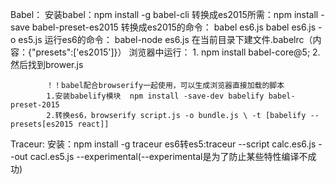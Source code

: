 Babel：
安装babel：npm install -g babel-cli
转换成es2015所需：npm install -save babel-preset-es2015
转换成es2015的命令：  babel es6.js  babel es6.js -o es5.js
运行es6的命令：	babel-node es6.js    在当前目录下建文件.babelrc（内容：{"presets":['es2015']}）
浏览器中运行： 
			1. npm install babel-core@5;
			2.然后找到brower.js  <script type="text/babel">···</script>

			！！babel配合browserify一起使用，可以生成浏览器直接加载的脚本
			1.安装babelify模块  npm install -save-dev babelify babel-preset-2015
			2.转换es6，browserify script.js -o bundle.js \ -t [babelify --presets[es2015 react]]


Traceur:
安装：npm install -g traceur
es6转es5:traceur --script calc.es6.js --out cacl.es5.js --experimental(--experimental是为了防止某些特性编译不成功)
